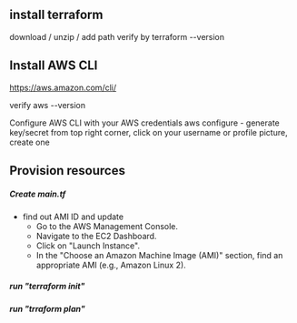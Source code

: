 ## install terraform
download / unzip / add path
verify by
terraform --version

## Install AWS CLI
https://aws.amazon.com/cli/

verify
aws --version

Configure AWS CLI with your AWS credentials
aws configure
    - generate key/secret from top right corner, click on your username or profile picture, create one

## Provision resources
##### Create main.tf
- find out AMI ID and update
  - Go to the AWS Management Console.
  - Navigate to the EC2 Dashboard.
  - Click on "Launch Instance".
  - In the "Choose an Amazon Machine Image (AMI)" section, find an appropriate AMI (e.g., Amazon Linux 2).
  
##### run "terraform init"
##### run "trraform plan"


